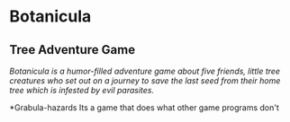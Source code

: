 # Botanicula
## Tree Adventure Game

*Botanicula is a humor-filled adventure game about five friends, little tree creatures who set out on a journey to save the last seed from their home tree which is infested by evil parasites.*

*Grabula-hazards
Its a game that does what other game programs don't 